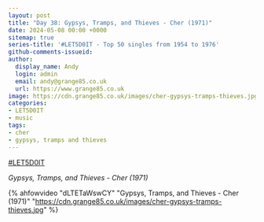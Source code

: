 ```yaml
---
layout: post
title: "Day 38: Gypsys, Tramps, and Thieves - Cher (1971)"
date: 2024-05-08 00:00 +0000
sitemap: true
series-title: '#LET5D0IT - Top 50 singles from 1954 to 1976'
github-comments-issueid:
author:
  display_name: Andy
  login: admin
  email: andy@grange85.co.uk
  url: https://www.grange85.co.uk
image: https://cdn.grange85.co.uk/images/cher-gypsys-tramps-thieves.jpg
categories:
- LET5D0IT
- music
tags:
- cher
- gypsys, tramps and thieves
---
```

[#LET5D0IT](https://bsky.app/profile/let5d0it.bsky.social)

_Gypsys, Tramps, and Thieves - Cher (1971)_  

{% ahfowvideo "dLTETaWswCY" "Gypsys, Tramps, and Thieves - Cher (1971)" "https://cdn.grange85.co.uk/images/cher-gypsys-tramps-thieves.jpg" %}
